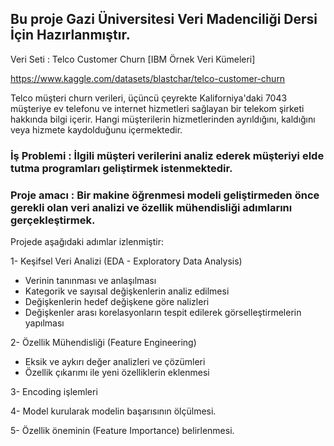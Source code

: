 ## Bu proje Gazi Üniversitesi Veri Madenciliği Dersi İçin Hazırlanmıştır.

Veri Seti : Telco Customer Churn [IBM Örnek Veri Kümeleri]

https://www.kaggle.com/datasets/blastchar/telco-customer-churn

Telco müşteri churn verileri, üçüncü çeyrekte Kaliforniya'daki 7043 müşteriye ev telefonu ve internet hizmetleri sağlayan bir telekom şirketi hakkında bilgi içerir.
Hangi müşterilerin hizmetlerinden ayrıldığını, kaldığını veya hizmete kaydolduğunu içermektedir.




### İş Problemi : İlgili müşteri verilerini analiz ederek müşteriyi elde tutma programları geliştirmek istenmektedir.

### Proje amacı : Bir makine öğrenmesi modeli geliştirmeden önce gerekli olan veri analizi ve özellik mühendisliği adımlarını gerçekleştirmek.

Projede aşağıdaki adımlar izlenmiştir:

1- Keşifsel Veri Analizi (EDA - Exploratory Data Analysis)
*  Verinin tanınması ve anlaşılması
*  Kategorik ve sayısal değişkenlerin analiz edilmesi
*  Değişkenlerin hedef değişkene göre nalizleri
*  Değişkenler arası korelasyonların tespit edilerek görselleştirmelerin yapılması

2- Özellik Mühendisliği (Feature Engineering)
*  Eksik ve aykırı değer analizleri ve çözümleri
*  Özellik çıkarımı ile yeni özelliklerin eklenmesi
  
3- Encoding işlemleri

4- Model kurularak modelin başarısının ölçülmesi.

5- Özellik öneminin (Feature Importance) belirlenmesi.



